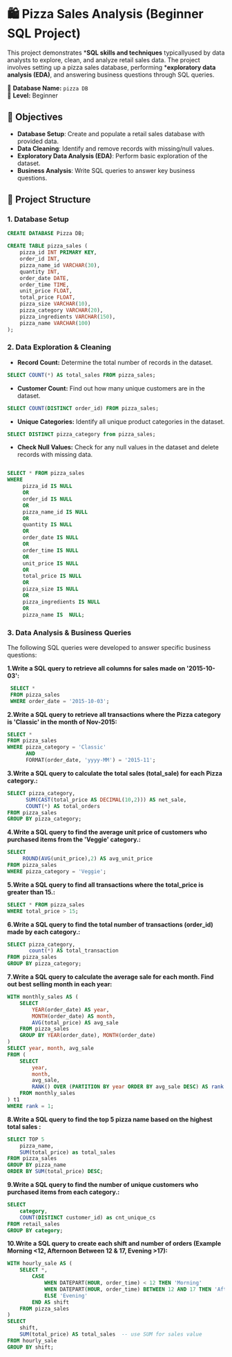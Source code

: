 # 🛍 Pizza Sales Analysis (Beginner SQL Project)
This project demonstrates ***SQL skills and techniques** typicallyused by data analysts to explore, clean, and analyze retail sales data.
The project involves setting up a pizza sales database, performing ***exploratory data analysis (EDA)**, and answering business questions through SQL queries.

📌 **Database Name:** `pizza DB`  
📌 **Level:** Beginner 


## 🎯 Objectives
- **Database Setup**: Create and populate a retail sales database with provided data.
- **Data Cleaning**: Identify and remove records with missing/null values.
- **Exploratory Data Analysis (EDA)**: Perform basic exploration of the dataset.
- **Business Analysis**: Write SQL queries to answer key business questions.
## 📂 Project Structure
### 1. Database Setup
```sql
CREATE DATABASE Pizza DB;

CREATE TABLE pizza_sales (
    pizza_id INT PRIMARY KEY,
    order_id INT,
    pizza_name_id VARCHAR(30),
    quantity INT,
    order_date DATE,
    order_time TIME,
    unit_price FLOAT,
    total_price FLOAT,
    pizza_size VARCHAR(10),
    pizza_category VARCHAR(20),
    pizza_ingredients VARCHAR(150),
    pizza_name VARCHAR(100)
);
```
### 2. Data Exploration & Cleaning
- **Record Count:** Determine the total number of records in the dataset.
```sql
SELECT COUNT(*) AS total_sales FROM pizza_sales;
```
- **Customer Count:** Find out how many unique customers are in the dataset.
```sql
SELECT COUNT(DISTINCT order_id) FROM pizza_sales;
```
- **Unique Categories:** Identify all unique product categories in the dataset.
 ```sql
SELECT DISTINCT pizza_category from pizza_sales;
```
- **Check Null Values:** Check for any null values in the dataset and delete records with missing data.
```sql

SELECT * FROM pizza_sales 
WHERE 
     pizza_id IS NULL
     OR
     order_id IS NULL
     OR
     pizza_name_id IS NULL
     OR
     quantity IS NULL
     OR 
     order_date IS NULL
     OR 
     order_time IS NULL
     OR
     unit_price IS NULL
     OR 
     total_price IS NULL
     OR
     pizza_size IS NULL
     OR
     pizza_ingredients IS NULL
     OR
     pizza_name IS  NULL;
 ```
### 3. Data Analysis & Business Queries
The following SQL queries were developed to answer specific business questions:

**1️.Write a SQL query to retrieve all columns for sales made on '2015-10-03':**
```sql
 SELECT * 
 FROM pizza_sales
 WHERE order_date = '2015-10-03';
```
**2️.Write a SQL query to retrieve all transactions where the Pizza category is 'Classic' in the month of Nov-2015:**
```sql
SELECT *
FROM pizza_sales
WHERE pizza_category = 'Classic'
      AND
      FORMAT(order_date, 'yyyy-MM') = '2015-11';
```
**3️.Write a SQL query to calculate the total sales (total_sale) for each Pizza category.:**
```sql
SELECT pizza_category,
      SUM(CAST(total_price AS DECIMAL(10,2))) AS net_sale,
      COUNT(*) AS total_orders
FROM pizza_sales
GROUP BY pizza_category;
```
**4️.Write a SQL query to find the average unit price of customers who purchased items from the 'Veggie' category.:**
```sql
SELECT 
     ROUND(AVG(unit_price),2) AS avg_unit_price
FROM pizza_sales
WHERE pizza_category = 'Veggie';
```
**5️.Write a SQL query to find all transactions where the total_price is greater than 15.:**
```sql
SELECT * FROM pizza_sales
WHERE total_price > 15;
```
**6️.Write a SQL query to find the total number of transactions (order_id) made by each category.:**
```sql
SELECT pizza_category,
       count(*) AS total_transaction
FROM pizza_sales
GROUP BY pizza_category;
```
**7️.Write a SQL query to calculate the average sale for each month. Find out best selling month in each year:**
```sql
WITH monthly_sales AS (
    SELECT 
        YEAR(order_date) AS year,
        MONTH(order_date) AS month,
        AVG(total_price) AS avg_sale
    FROM pizza_sales
    GROUP BY YEAR(order_date), MONTH(order_date)
)
SELECT year, month, avg_sale
FROM (
    SELECT 
        year,
        month,
        avg_sale,
        RANK() OVER (PARTITION BY year ORDER BY avg_sale DESC) AS rank
    FROM monthly_sales
) t1
WHERE rank = 1;
```
**8️.Write a SQL query to find the top 5 pizza name based on the highest total sales :**
```sql
SELECT TOP 5
    pizza_name,
    SUM(total_price) as total_sales
FROM pizza_sales
GROUP BY pizza_name
ORDER BY SUM(total_price) DESC;
```
**9.Write a SQL query to find the number of unique customers who purchased items from each category.:**
```sql
SELECT 
    category,    
    COUNT(DISTINCT customer_id) as cnt_unique_cs
FROM retail_sales
GROUP BY category;
```
**10.Write a SQL query to create each shift and number of orders (Example Morning <12, Afternoon Between 12 & 17, Evening >17):**
```sql
WITH hourly_sale AS (
    SELECT *,
        CASE
            WHEN DATEPART(HOUR, order_time) < 12 THEN 'Morning'
            WHEN DATEPART(HOUR, order_time) BETWEEN 12 AND 17 THEN 'Afternoon'
            ELSE 'Evening'
        END AS shift
    FROM pizza_sales
)
SELECT 
    shift,
    SUM(total_price) AS total_sales  -- use SUM for sales value
FROM hourly_sale
GROUP BY shift;
```
